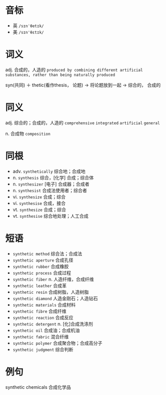 # 音标

- 英 `/sɪnˈθetɪk/`
- 美 `/sɪn'θɛtɪk/`

# 词义

adj. 合成的，人造的
`produced by combining different artificial substances, rather than being naturally produced`



syn(共同) ＋ thetic(看作thesis， 论题) → 将论题放到一起 → 综合的， 合成的

# 同义

adj. 综合的；合成的，人造的
`comprehensive` `integrated` `artificial` `general`

n. 合成物
`composition`

# 同根

- adv. `synthetically` 综合地；合成地
- n. `synthesis` 综合，[化学] 合成；综合体
- n. `synthesizer` [电子] 合成器；合成者
- n. `synthesist` 合成法使用者；综合者
- vi. `synthesize` 合成；综合
- vi. `synthesise` 合成，接合
- vt. `synthesize` 合成；综合
- vt. `synthesise` 综合地处理；人工合成

# 短语

- `synthetic method` 综合法；合成法
- `synthetic aperture` 合成孔径
- `synthetic rubber` 合成橡胶
- `synthetic process` 合成过程
- `synthetic fiber` n. 人造纤维，合成纤维
- `synthetic leather` 合成革
- `synthetic resin` 合成树脂，人造树脂
- `synthetic diamond` 人造金刚石；人造钻石
- `synthetic materials` 合成材料
- `synthetic fibre` 合成纤维
- `synthetic reaction` 合成反应
- `synthetic detergent` n. [化]合成洗涤剂
- `synthetic oil` 合成油；合成机油
- `synthetic fabric` 混合纤维
- `synthetic polymer` 合成聚合物；合成高分子
- `synthetic judgment` 综合判断

# 例句

synthetic chemicals
合成化学品


